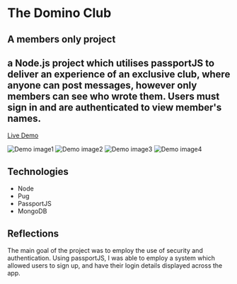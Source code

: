 # The Domino Club

## A members only project

## a Node.js project which utilises passportJS to deliver an experience of an exclusive club, where anyone can post messages, however only members can see who wrote them. Users must sign in and are authenticated to view member's names.


[Live Demo](https://domino-club.herokuapp.com/)

![Demo image1](./screenshots/screenshot1)
![Demo image2](./screenshots/screenshot2)
![Demo image3](./screenshots/screenshot3)
![Demo image4](./screenshots/screenshot4)



## Technologies
- Node
- Pug
- PassportJS
- MongoDB

## Reflections

The main goal of the project was to employ the use of security and authentication. Using passportJS, I was able to employ a system which allowed users to sign up, and have their login details displayed across the app. 


